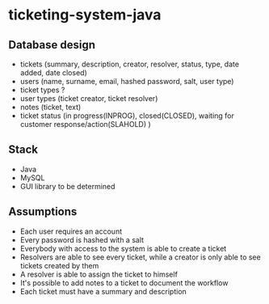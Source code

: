 # ticketing-system-java

## Database design
* tickets (summary, description, creator, resolver, status, type, date added, date closed)
* users (name, surname, email, hashed password, salt, user type)
* ticket types ?
* user types (ticket creator, ticket resolver)
* notes (ticket, text)
* ticket status (in progress(INPROG), closed(CLOSED), waiting for customer response/action(SLAHOLD) )

## Stack
* Java
* MySQL
* GUI library to be determined

## Assumptions

* Each user requires an account
* Every password is hashed with a salt
* Everybody with access to the system is able to create a ticket
* Resolvers are able to see every ticket, while a creator is only able to see tickets created by them
* A resolver is able to assign the ticket to himself 
* It's possible to add notes to a ticket to document the workflow
* Each ticket must have a summary and description
